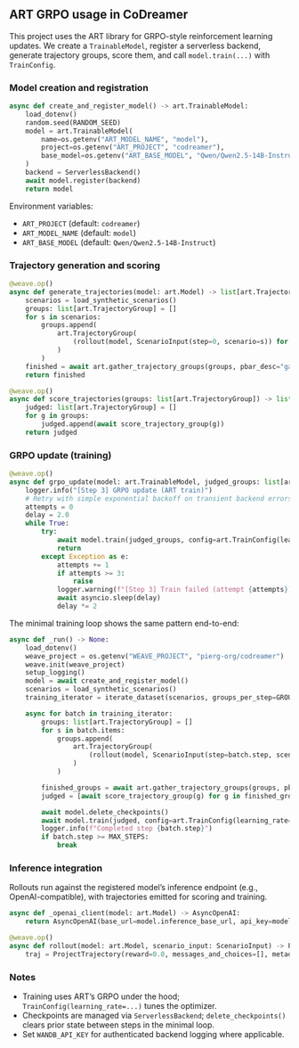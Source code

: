 ## ART GRPO usage in CoDreamer

This project uses the ART library for GRPO-style reinforcement learning updates. We create a `TrainableModel`, register a serverless backend, generate trajectory groups, score them, and call `model.train(...)` with `TrainConfig`.

### Model creation and registration

```13:23:codreamer/training/model_setup.py
async def create_and_register_model() -> art.TrainableModel:
    load_dotenv()
    random.seed(RANDOM_SEED)
    model = art.TrainableModel(
        name=os.getenv("ART_MODEL_NAME", "model"),
        project=os.getenv("ART_PROJECT", "codreamer"),
        base_model=os.getenv("ART_BASE_MODEL", "Qwen/Qwen2.5-14B-Instruct"),
    )
    backend = ServerlessBackend()
    await model.register(backend)
    return model
```

Environment variables:

- `ART_PROJECT` (default: `codreamer`)
- `ART_MODEL_NAME` (default: `model`)
- `ART_BASE_MODEL` (default: `Qwen/Qwen2.5-14B-Instruct`)

### Trajectory generation and scoring

```39:51:codreamer/scripts/pipeline.py
@weave.op()
async def generate_trajectories(model: art.Model) -> list[art.TrajectoryGroup]:
    scenarios = load_synthetic_scenarios()
    groups: list[art.TrajectoryGroup] = []
    for s in scenarios:
        groups.append(
            art.TrajectoryGroup(
                (rollout(model, ScenarioInput(step=0, scenario=s)) for _ in range(ROLLOUTS_PER_GROUP))
            )
        )
    finished = await art.gather_trajectory_groups(groups, pbar_desc="gather", max_exceptions=ROLLOUTS_PER_GROUP * len(scenarios))
    return finished
```

```54:60:codreamer/scripts/pipeline.py
@weave.op()
async def score_trajectories(groups: list[art.TrajectoryGroup]) -> list[art.TrajectoryGroup]:
    judged: list[art.TrajectoryGroup] = []
    for g in groups:
        judged.append(await score_trajectory_group(g))
    return judged
```

### GRPO update (training)

```63:79:codreamer/scripts/pipeline.py
@weave.op()
async def grpo_update(model: art.TrainableModel, judged_groups: list[art.TrajectoryGroup]) -> None:
    logger.info("[Step 3] GRPO update (ART train)")
    # Retry with simple exponential backoff on transient backend errors
    attempts = 0
    delay = 2.0
    while True:
        try:
            await model.train(judged_groups, config=art.TrainConfig(learning_rate=LEARNING_RATE))
            return
        except Exception as e:
            attempts += 1
            if attempts >= 3:
                raise
            logger.warning(f"[Step 3] Train failed (attempt {attempts}), retrying in {delay:.1f}s: {e}")
            await asyncio.sleep(delay)
            delay *= 2
```

The minimal training loop shows the same pattern end-to-end:

```21:49:codreamer/scripts/train.py
async def _run() -> None:
    load_dotenv()
    weave_project = os.getenv("WEAVE_PROJECT", "pierg-org/codreamer")
    weave.init(weave_project)
    setup_logging()
    model = await create_and_register_model()
    scenarios = load_synthetic_scenarios()
    training_iterator = iterate_dataset(scenarios, groups_per_step=GROUPS_PER_STEP, num_epochs=1, initial_step=await model.get_step())

    async for batch in training_iterator:
        groups: list[art.TrajectoryGroup] = []
        for s in batch.items:
            groups.append(
                art.TrajectoryGroup(
                    (rollout(model, ScenarioInput(step=batch.step, scenario=s)) for _ in range(ROLLOUTS_PER_GROUP))
                )
            )

        finished_groups = await art.gather_trajectory_groups(groups, pbar_desc="gather", max_exceptions=ROLLOUTS_PER_GROUP * len(batch.items))
        judged = [await score_trajectory_group(g) for g in finished_groups]

        await model.delete_checkpoints()
        await model.train(judged, config=art.TrainConfig(learning_rate=LEARNING_RATE))
        logger.info(f"Completed step {batch.step}")
        if batch.step >= MAX_STEPS:
            break
```

### Inference integration

Rollouts run against the registered model’s inference endpoint (e.g., OpenAI-compatible), with trajectories emitted for scoring and training.

```34:41:codreamer/training/rollout.py
async def _openai_client(model: art.Model) -> AsyncOpenAI:
    return AsyncOpenAI(base_url=model.inference_base_url, api_key=model.inference_api_key)

@weave.op()
async def rollout(model: art.Model, scenario_input: ScenarioInput) -> ProjectTrajectory:
    traj = ProjectTrajectory(reward=0.0, messages_and_choices=[], metadata={"step": scenario_input.step, "prospect_id": scenario_input.scenario.prospect.prospect_id})
```

### Notes

- Training uses ART’s GRPO under the hood; `TrainConfig(learning_rate=...)` tunes the optimizer.
- Checkpoints are managed via `ServerlessBackend`; `delete_checkpoints()` clears prior state between steps in the minimal loop.
- Set `WANDB_API_KEY` for authenticated backend logging where applicable.
